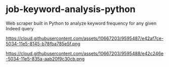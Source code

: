 # job-keyword-analysis-python
Web scraper built in Python to analyze keyword frequency for any given Indeed query

https://cloud.githubusercontent.com/assets/10667203/9595487/e42af7ce-5034-11e5-8145-b78fba785e5f.png

https://cloud.githubusercontent.com/assets/10667203/9595488/e42c246e-5034-11e5-835a-aab20f9c30cb.png
